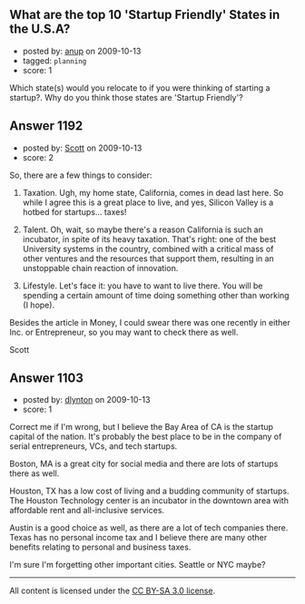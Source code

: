 ## What are the top 10 'Startup Friendly' States in the U.S.A?

- posted by: [anup](https://stackexchange.com/users/-1/475-anup) on 2009-10-13
- tagged: `planning`
- score: 1

Which state(s) would you relocate to if you were thinking of starting a startup?.
Why do you think those states are 'Startup Friendly'?




## Answer 1192

- posted by: [Scott](https://stackexchange.com/users/-1/88-scott) on 2009-10-13
- score: 2

So, there are a few things to consider:

 1. Taxation.  Ugh, my home state, California, comes in dead last here.  So while I agree this is a great place to live, and yes, Silicon Valley is a hotbed for startups... taxes!

 2. Talent.  Oh, wait, so maybe there's a reason California is such an incubator, in spite of its heavy taxation.  That's right:  one of the best University systems in the country, combined with a critical mass of other ventures and the resources that support them, resulting in an unstoppable chain reaction of innovation.

 3. Lifestyle.  Let's face it:  you have to want to live there.  You will be spending a certain amount of time doing something other than working (I hope).

Besides the article in Money, I could swear there was one recently in either Inc. or Entrepreneur, so you may want to check there as well.

Scott




## Answer 1103

- posted by: [dlynton](https://stackexchange.com/users/-1/482-dlynton) on 2009-10-13
- score: 1

Correct me if I'm wrong, but I believe the Bay Area of CA is the startup capital of the nation. It's probably the best place to be in the company of serial entrepreneurs, VCs, and tech startups.

Boston, MA is a great city for social media and there are lots of startups there as well.

Houston, TX has a low cost of living and a budding community of startups. The Houston Technology center is an incubator in the downtown area with affordable rent and all-inclusive services.

Austin is a good choice as well, as there are a lot of tech companies there. Texas has no personal income tax and I believe there are many other benefits relating to personal and business taxes. 

I'm sure I'm forgetting other important cities. Seattle or NYC maybe?



---

All content is licensed under the [CC BY-SA 3.0 license](https://creativecommons.org/licenses/by-sa/3.0/).

